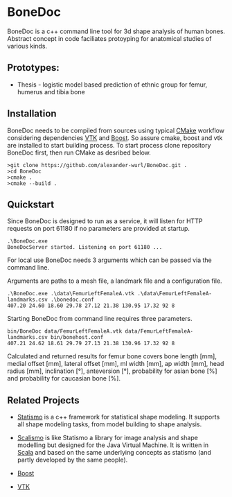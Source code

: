 # BoneDoc

BoneDoc is a c++ command line tool for 3d shape analysis of human bones. Abstract concept in code faciliates protoyping for anatomical studies of various kinds.

## Prototypes:

* Thesis - logistic model based prediction of ethnic group for femur, humerus and tibia bone

## Installation

BoneDoc needs to be compiled from sources using typical [CMake](https://cmake.org/) workflow considering dependencies [VTK](http://www.vtk.org) and [Boost](http://www.boost.org).
So assure cmake, boost and vtk are installed to start building process.
To start process clone repository BoneDoc first, then run CMake as desribed below.

```
>git clone https://github.com/alexander-wurl/BoneDoc.git .
>cd BoneDoc
>cmake .
>cmake --build .
```

## Quickstart

Since BoneDoc is designed to run as a service, 
it will listen for HTTP requests on port 61180 if no parameters are provided at startup.

```
.\BoneDoc.exe
BoneDocServer started. Listening on port 61180 ...
```

For local use BoneDoc needs 3 arguments which can be passed via the command line.

Arguments are paths to a mesh file, a landmark file and a configuration file.

```
.\BoneDoc.exe .\data\FemurLeftFemaleA.vtk .\data\FemurLeftFemaleA-landmarks.csv .\bonedoc.conf
407.20 24.60 18.60 29.78 27.12 21.38 130.95 17.32 92 8
```

Starting BoneDoc from command line requires three parameters.

```
bin/BoneDoc data/FemurLeftFemaleA.vtk data/FemurLeftFemaleA-landmarks.csv bin/bonehost.conf
407.21 24.62 18.61 29.79 27.13 21.38 130.96 17.32 92 8
```

Calculated and returned results for femur bone covers bone length [mm], medial offset [mm], lateral offset [mm], ml width [mm], ap width [mm], head radius [mm], inclination [°], anteversion [°], probability for asian bone [%] and probability for caucasian bone [%].


## Related Projects

* [Statismo](https://github.com/statismo/statismo) is a c++ framework for statistical shape modeling. It supports all shape modeling tasks, from model building to shape analysis.

* [Scalismo](http://github.com/unibas-gravis/scalismo) is like Statismo a library for image analysis and shape modelling but designed for the Java Virtual Machine. It is written in [Scala](http://www.scala-lang.org/) and based on the same underlying concepts as statismo (and partly developed by the same people).

* [Boost](https://www.boost.org/)

* [VTK](http://www.vtk.org)
